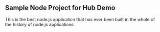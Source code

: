 ## Sample Node Project for Hub Demo

This is the best node.js application that has ever been built in the whole of the history of node.js applications.
